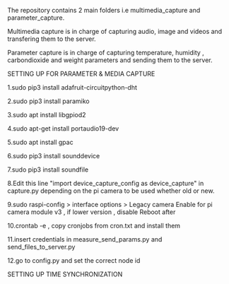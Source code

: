 The repository contains 2 main folders i.e multimedia_capture and parameter_capture.

Multimedia capture is in charge of capturing audio, image and videos and transfering 
them to the server.

Parameter capture is in charge of capturing temperature, humidity , carbondioxide and 
weight parameters and sending them to the server.

SETTING UP FOR PARAMETER & MEDIA CAPTURE 

1.sudo pip3 install adafruit-circuitpython-dht

2.sudo pip3 install paramiko

3.sudo apt install libgpiod2

4.sudo apt-get install portaudio19-dev

5.sudo apt install gpac

6.sudo pip3 install sounddevice

7.sudo pip3 install soundfile

8.Edit this line "import device_capture_config as device_capture" in capture.py 
  depending on the pi camera to be used whether old or new.

9.sudo raspi-config > interface options > Legacy camera
  Enable for pi camera module v3 , if lower version , disable
  Reboot after 
  
10.crontab -e , copy cronjobs from cron.txt and install them

11.insert credentials in measure_send_params.py and send_files_to_server.py 

12.go to config.py and set the correct node id






SETTING UP TIME SYNCHRONIZATION


